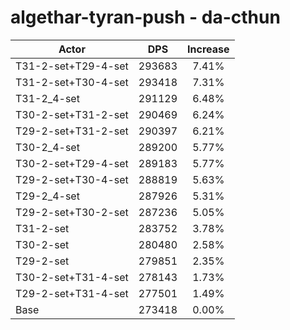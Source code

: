 # algethar-tyran-push - da-cthun
| Actor | DPS | Increase |
|---|:---:|:---:|
|T31-2-set+T29-4-set|293683|7.41%|
|T31-2-set+T30-4-set|293418|7.31%|
|T31-2_4-set|291129|6.48%|
|T30-2-set+T31-2-set|290469|6.24%|
|T29-2-set+T31-2-set|290397|6.21%|
|T30-2_4-set|289200|5.77%|
|T30-2-set+T29-4-set|289183|5.77%|
|T29-2-set+T30-4-set|288819|5.63%|
|T29-2_4-set|287926|5.31%|
|T29-2-set+T30-2-set|287236|5.05%|
|T31-2-set|283752|3.78%|
|T30-2-set|280480|2.58%|
|T29-2-set|279851|2.35%|
|T30-2-set+T31-4-set|278143|1.73%|
|T29-2-set+T31-4-set|277501|1.49%|
|Base|273418|0.00%|
